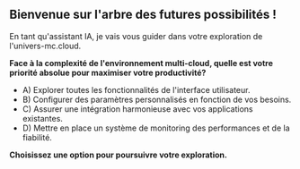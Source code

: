 ##  Bienvenue sur l'arbre des futures possibilités ! 

En tant qu'assistant IA, je vais vous guider dans votre exploration de l'univers-mc.cloud.  

**Face à la complexité de l'environnement multi-cloud, quelle est votre priorité absolue pour maximiser votre productivité?**

* A) Explorer toutes les fonctionnalités de l'interface utilisateur.
* B) Configurer des paramètres personnalisés en fonction de vos besoins.
* C) Assurer une intégration harmonieuse avec vos applications existantes.
* D) Mettre en place un système de monitoring des performances et de la fiabilité. 



**Choisissez une option pour poursuivre votre exploration.** 

